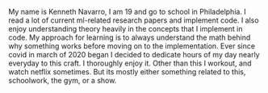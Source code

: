 My name is Kenneth Navarro, I am 19 and go to school in Philadelphia. I read a lot of current ml-related research papers and implement code. I also enjoy understanding
theory heavily in the concepts that I implement in code. My approach for learning is to always understand the math behind why something works before moving on
to the implementation. Ever since covid in march of 2020 began I decided to dedicate hours of my day nearly everyday to this craft. I thoroughly enjoy it. Other
than this I workout, and watch netflix sometimes. But its mostly either something related to this, schoolwork, the gym, or a show.
